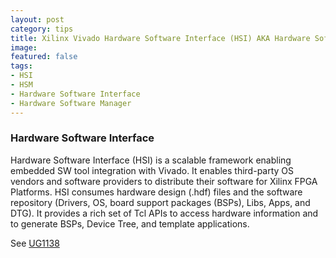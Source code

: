```yaml
---
layout: post
category: tips
title: Xilinx Vivado Hardware Software Interface (HSI) AKA Hardware Software Manager (HSM)
image: 
featured: false
tags: 
- HSI
- HSM
- Hardware Software Interface 
- Hardware Software Manager
---
```


### Hardware Software Interface

Hardware Software Interface (HSI) is a scalable framework enabling embedded SW tool integration with Vivado. It enables third-party OS vendors and software providers to distribute
their software for Xilinx FPGA Platforms. HSI consumes hardware design (.hdf) files and the software repository (Drivers, OS, board support packages (BSPs), Libs, Apps, and DTG). It provides a rich set of Tcl APIs to access hardware information and to generate BSPs, Device Tree, and template applications.

See [UG1138](http://www.xilinx.com/support/documentation/sw_manuals/xilinx2014_4/ug1138-generating-basic-software-platforms.pdf)






